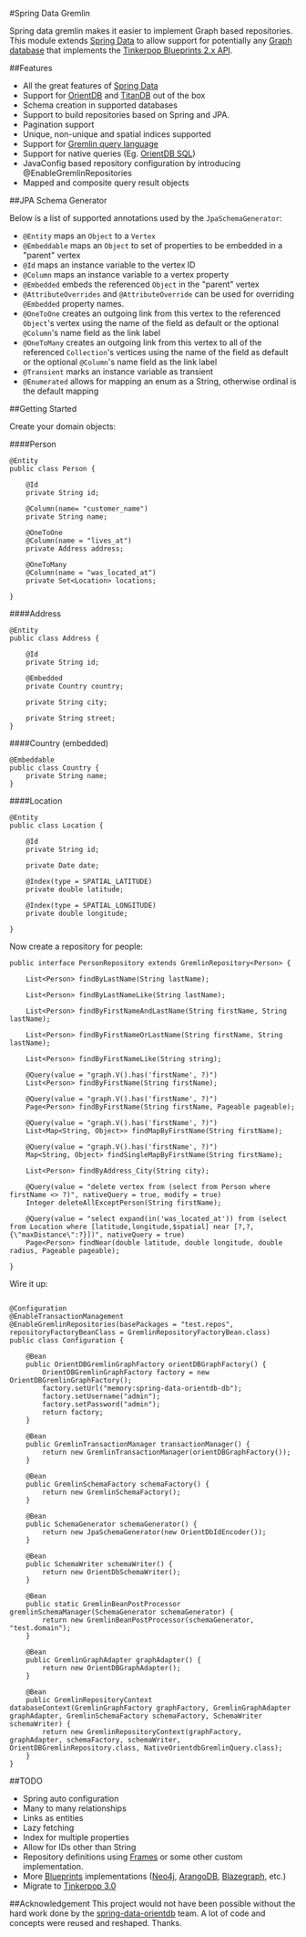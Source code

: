 #Spring Data Gremlin

Spring data gremlin makes it easier to implement Graph based repositories. This module extends [Spring Data](http://projects.spring.io/spring-data) to allow support for potentially any [Graph database](https://en.wikipedia.org/wiki/Graph_database) that implements the [Tinkerpop Blueprints 2.x API](https://github.com/tinkerpop/blueprints/wiki).

##Features

- All the great features of [Spring Data](http://projects.spring.io/spring-data)
- Support for [OrientDB](http://orientdb.com) and [TitanDB](http://s3.thinkaurelius.com/docs/titan/current)  out of the box
- Schema creation in supported databases
- Support to build repositories based on Spring and JPA.
- Pagination support
- Unique, non-unique and spatial indices supported
- Support for [Gremlin query language](http://gremlin.tinkerpop.com/)
- Support for native queries (Eg. [OrientDB SQL](http://orientdb.com/docs/2.0/orientdb.wiki/SQL-Query.html))
- JavaConfig based repository configuration by introducing @EnableGremlinRepositories
- Mapped and composite query result objects

##JPA Schema Generator

Below is a list of supported annotations used by the ```JpaSchemaGenerator```:

- ```@Entity``` maps an ```Object``` to a ```Vertex```
- ```@Embeddable``` maps an ```Object``` to set of properties to be embedded in a "parent" vertex
- ```@Id``` maps an instance variable to the vertex ID
- ```@Column``` maps an instance variable to a vertex property
- ```@Embedded``` embeds the referenced ```Object``` in the "parent" vertex
- ```@AttributeOverrides``` and ```@AttributeOverride``` can be used for overriding ```@Embedded``` property names.   
- ```@OneToOne``` creates an outgoing link from this vertex to the referenced ```Object```'s vertex using the name of the field as default or the optional ```@Column```'s name field as the link label
- ```@OneToMany``` creates an outgoing link from this vertex to all of the referenced ```Collection```'s vertices using the name of the field as default or the optional ```@Column```'s name field as the link label
- ```@Transient``` marks an instance variable as transient
- ```@Enumerated``` allows for mapping an enum as a String, otherwise ordinal is the default mapping

##Getting Started

Create your domain objects:

####Person

```
@Entity
public class Person {

    @Id
    private String id;

    @Column(name= "customer_name")
    private String name;

    @OneToOne
    @Column(name = "lives_at")
    private Address address;

    @OneToMany
    @Column(name = "was_located_at")
    private Set<Location> locations;

}
```

####Address

```
@Entity
public class Address {

    @Id
    private String id;

    @Embedded
    private Country country;

    private String city;

    private String street;
}
```

####Country (embedded)

```
@Embeddable
public class Country {
	private String name;
}
```

####Location

```
@Entity
public class Location {

    @Id
    private String id;
    
    private Date date;

    @Index(type = SPATIAL_LATITUDE)
    private double latitude;
    
    @Index(type = SPATIAL_LONGITUDE)
    private double longitude;

}
```

Now create a repository for people:

```
public interface PersonRepository extends GremlinRepository<Person> {

    List<Person> findByLastName(String lastName);

    List<Person> findByLastNameLike(String lastName);

    List<Person> findByFirstNameAndLastName(String firstName, String lastName);

    List<Person> findByFirstNameOrLastName(String firstName, String lastName);

    List<Person> findByFirstNameLike(String string);

    @Query(value = "graph.V().has('firstName', ?)")
    List<Person> findByFirstName(String firstName);

    @Query(value = "graph.V().has('firstName', ?)")
    Page<Person> findByFirstName(String firstName, Pageable pageable);

    @Query(value = "graph.V().has('firstName', ?)")
    List<Map<String, Object>> findMapByFirstName(String firstName);

    @Query(value = "graph.V().has('firstName', ?)")
    Map<String, Object> findSingleMapByFirstName(String firstName);

    List<Person> findByAddress_City(String city);

    @Query(value = "delete vertex from (select from Person where firstName <> ?)", nativeQuery = true, modify = true)
    Integer deleteAllExceptPerson(String firstName);

    @Query(value = "select expand(in('was_located_at')) from (select from Location where [latitude,longitude,$spatial] near [?,?,{\"maxDistance\":?}])", nativeQuery = true)
    Page<Person> findNear(double latitude, double longitude, double radius, Pageable pageable);

}

```

Wire it up:

```

@Configuration
@EnableTransactionManagement
@EnableGremlinRepositories(basePackages = "test.repos", repositoryFactoryBeanClass = GremlinRepositoryFactoryBean.class)
public class Configuration {

    @Bean
    public OrientDBGremlinGraphFactory orientDBGraphFactory() {
        OrientDBGremlinGraphFactory factory = new OrientDBGremlinGraphFactory();
        factory.setUrl("memory:spring-data-orientdb-db");
        factory.setUsername("admin");
        factory.setPassword("admin");
        return factory;
    }

    @Bean
    public GremlinTransactionManager transactionManager() {
        return new GremlinTransactionManager(orientDBGraphFactory());
    }

    @Bean
    public GremlinSchemaFactory schemaFactory() {
        return new GremlinSchemaFactory();
    }

    @Bean
    public SchemaGenerator schemaGenerator() {
        return new JpaSchemaGenerator(new OrientDbIdEncoder());
    }

    @Bean
    public SchemaWriter schemaWriter() {
        return new OrientDbSchemaWriter();
    }

    @Bean
    public static GremlinBeanPostProcessor gremlinSchemaManager(SchemaGenerator schemaGenerator) {
        return new GremlinBeanPostProcessor(schemaGenerator, "test.domain");
    }

    @Bean
    public GremlinGraphAdapter graphAdapter() {
        return new OrientDBGraphAdapter();
    }

    @Bean
    public GremlinRepositoryContext databaseContext(GremlinGraphFactory graphFactory, GremlinGraphAdapter graphAdapter, GremlinSchemaFactory schemaFactory, SchemaWriter schemaWriter) {
        return new GremlinRepositoryContext(graphFactory, graphAdapter, schemaFactory, schemaWriter, OrientDBGremlinRepository.class, NativeOrientdbGremlinQuery.class);
    }
}
```

##TODO

- Spring auto configuration 
- Many to many relationships
- Links as entities
- Lazy fetching
- Index for multiple properties
- Allow for IDs other than String
- Repository definitions using [Frames](http://frames.tinkerpop.com) or some other custom implementation.
- More [Blueprints](https://github.com/tinkerpop/blueprints/wiki) implementations ([Neo4j](https://en.wikipedia.org/wiki/Neo4j), [ArangoDB](https://www.arangodb.com), [Blazegraph](http://www.blazegraph.com/bigdata), etc.)
- Migrate to [Tinkerpop 3.0](http://www.tinkerpop.com/docs/3.0.0.M1/)

##Acknowledgement
This project would not have been possible without the hard work done by the [spring-data-orientdb](https://github.com/orientechnologies/spring-data-orientdb) team. A lot of code and concepts were reused and reshaped. Thanks.